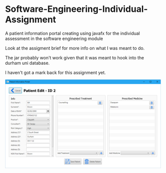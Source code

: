 # Software-Engineering-Individual-Assignment
A patient information portal creating using javafx for the individual assessment in the software engineering module

Look at the assigment brief for more info on what I was meant to do.

The jar probably won't work given that it was meant to hook into the durham uni database.

I haven't got a mark back for this assignment yet.

![patient information portal](https://raw.githubusercontent.com/motherlymuppet/Software-Engineering-Individual-Assignment/master/SE%20assignment.PNG)
